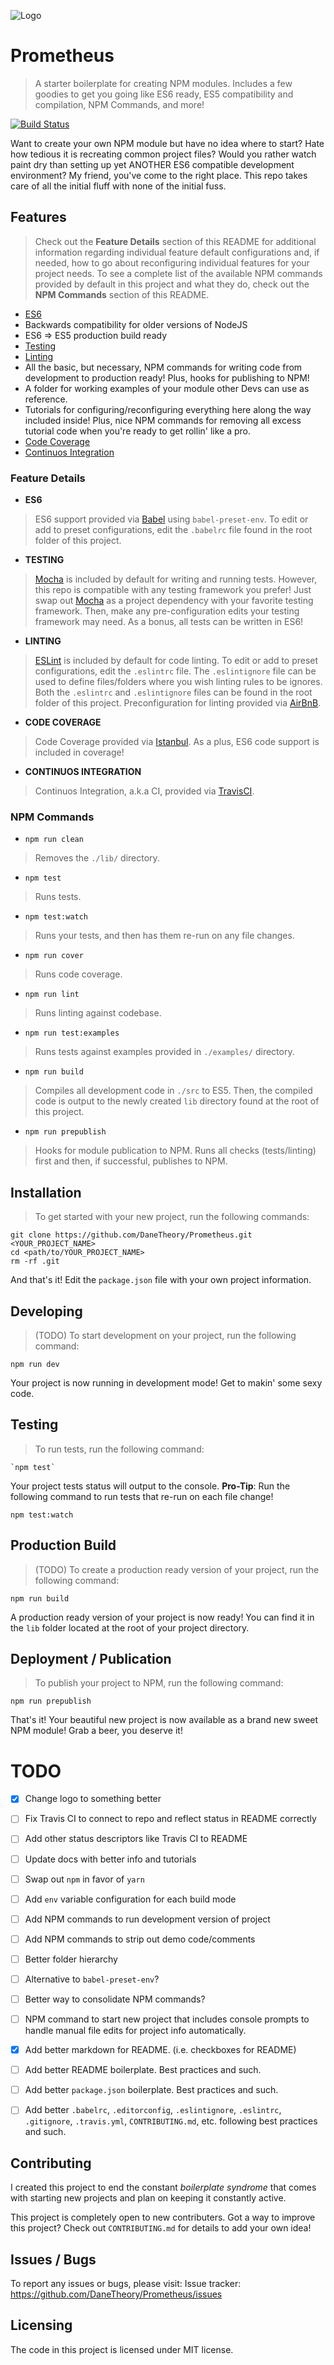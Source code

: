 ![Logo](https://mir-s3-cdn-cf.behance.net/project_modules/fs/6bcfa521547415.56304fdd8a6c6.jpg)



# Prometheus
> A starter boilerplate for creating NPM modules. Includes a few goodies to get you going like ES6 ready, ES5 compatibility and compilation, NPM Commands, and more!

[![Build Status](https://travis-ci.org/DaneTheory/Prometheus.svg?branch=master)](https://travis-ci.org/DaneTheory/Prometheus)

Want to create your own NPM module but have no idea where to start? Hate how tedious it is recreating common project files? Would you rather watch paint dry than setting up yet ANOTHER ES6 compatible development environment? My friend, you've come to the right place. This repo takes care of all the initial fluff with none of the initial fuss.



## Features
> Check out the __Feature Details__ section of this README for additional information regarding individual feature default configurations and, if needed, how to go about reconfiguring individual features for your project needs. To see a complete list of the available NPM commands provided by default in this project and what they do, check out the __NPM Commands__ section of this README.

* [ES6](https://babeljs.io)
* Backwards compatibility for older versions of NodeJS
* ES6 => ES5 production build ready
* [Testing](https://mochajs.org)
* [Linting](eslint.org)
* All the basic, but necessary, NPM commands for writing code from development to production ready! Plus, hooks for publishing to NPM!
* A folder for working examples of your module other Devs can use as reference.
* Tutorials for configuring/reconfiguring everything here along the way included inside! Plus, nice NPM commands for removing all excess tutorial code when you're ready to get rollin' like a pro.
* [Code Coverage](https://github.com/gotwarlost/istanbul)
* [Continuos Integration](travis-ci.org)



### Feature Details

* __ES6__
> ES6 support provided via [Babel](https://babeljs.io) using `babel-preset-env`. To edit or add to preset configurations, edit the `.babelrc` file found in the root folder of this project.

* __TESTING__
> [Mocha](https://mochajs.org) is included by default for writing and running tests. However, this repo is compatible with any testing framework you prefer! Just swap out [Mocha](https://mochajs.org) as a project dependency with your favorite testing framework. Then, make any pre-configuration edits your testing framework may need. As a bonus, all tests can be written in ES6!

* __LINTING__
> [ESLint](eslint.org) is included by default for code linting. To edit or add to preset configurations, edit the `.eslintrc` file. The `.eslintignore` file can be used to define files/folders where you wish linting rules to be ignores. Both the `.eslintrc` and `.eslintignore` files can be found in the root folder of this project. Preconfiguration for linting provided via [AirBnB](https://github.com/airbnb/javascript/tree/master/packages/eslint-config-airbnb).

* __CODE COVERAGE__
> Code Coverage provided via [Istanbul](https://github.com/gotwarlost/istanbul). As a plus, ES6 code support is included in coverage!

* __CONTINUOS INTEGRATION__
> Continuos Integration, a.k.a CI, provided via [TravisCI](travis-ci.org).



### NPM Commands

* `npm run clean`
> Removes the `./lib/` directory.

*  `npm test`
> Runs tests.

* `npm test:watch`
> Runs your tests, and then has them re-run on any file changes.

* `npm run cover`
> Runs code coverage.

* `npm run lint`
> Runs linting against codebase.

* `npm run test:examples`
> Runs tests against examples provided in `./examples/` directory.

* `npm run build`
> Compiles all development code in `./src` to ES5. Then, the compiled code is output to the newly created `lib` directory found at the root of this project.

* `npm run prepublish`
> Hooks for module publication to NPM. Runs all checks (tests/linting) first and then, if successful, publishes to NPM.



## Installation
> To get started with your new project, run the following commands:

```
git clone https://github.com/DaneTheory/Prometheus.git <YOUR_PROJECT_NAME>
cd <path/to/YOUR_PROJECT_NAME>
rm -rf .git
```

And that's it! Edit the `package.json` file with your own project information.



## Developing
> (TODO) To start development on your project, run the following command:

```
npm run dev
```

Your project is now running in development mode! Get to makin' some sexy code.



## Testing
> To run tests, run the following command:

```
`npm test`
```

Your project tests status will output to the console.
__Pro-Tip__: Run the following command to run tests that re-run on each file change!

```
npm test:watch
```



## Production Build
> (TODO) To create a production ready version of your project, run the following command:

```
npm run build
```

A production ready version of your project is now ready! You can find it in the `lib` folder located at the root of your project directory.



## Deployment / Publication
> To publish your project to NPM, run the following command:
```
npm run prepublish
```

That's it! Your beautiful new project is now available as a brand new sweet NPM module! Grab a beer, you deserve it!



# TODO
- [X] Change logo to something better
- [ ] Fix Travis CI to connect to repo and reflect status in README correctly
- [ ] Add other status descriptors like Travis CI to README
- [ ] Update docs with better info and tutorials
- [ ] Swap out `npm` in favor of `yarn`
- [ ] Add `env` variable configuration for each build mode
- [ ] Add NPM commands to run development version of project
- [ ] Add NPM commands to strip out demo code/comments
- [ ] Better folder hierarchy
- [ ] Alternative to `babel-preset-env`?
- [ ] Better way to consolidate NPM commands?
- [ ] NPM command to start new project that includes console prompts to handle manual file edits for project info automatically.
- [X] Add better markdown for README. (i.e. checkboxes for README)
- [ ] Add better README boilerplate. Best practices and such.
- [ ] Add better `package.json` boilerplate. Best practices and such.
- [ ] Add better `.babelrc`, `.editorconfig`, `.eslintignore`, `.eslintrc`, `.gitignore`, `.travis.yml`, `CONTRIBUTING.md`, etc. following best practices and such.


## Contributing

I created this project to end the constant _boilerplate syndrome_ that comes with starting new projects and plan on keeping it constantly active.

This project is completely open to new contributers. Got a way to improve this project? Check out `CONTRIBUTING.md` for details to add your own idea!



## Issues / Bugs

To report any issues or bugs, please visit:
Issue tracker: https://github.com/DaneTheory/Prometheus/issues



## Licensing

The code in this project is licensed under MIT license.
